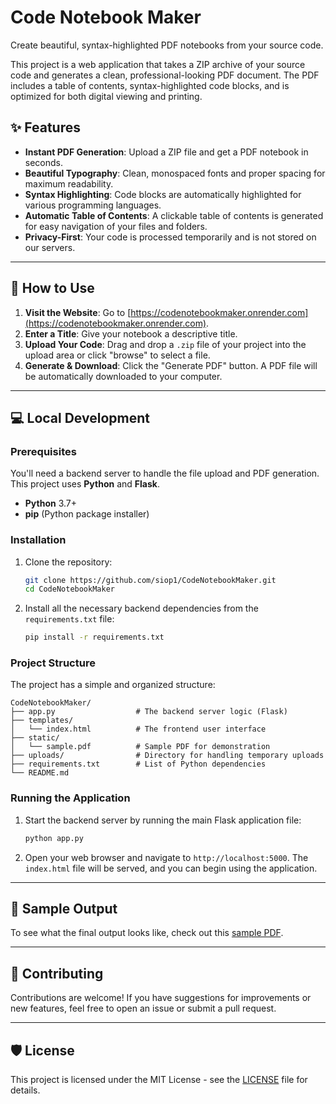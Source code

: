 # Code Notebook Maker

Create beautiful, syntax-highlighted PDF notebooks from your source code.

This project is a web application that takes a ZIP archive of your source code and generates a clean, professional-looking PDF document. The PDF includes a table of contents, syntax-highlighted code blocks, and is optimized for both digital viewing and printing.

## ✨ Features

- **Instant PDF Generation**: Upload a ZIP file and get a PDF notebook in seconds.  
- **Beautiful Typography**: Clean, monospaced fonts and proper spacing for maximum readability.  
- **Syntax Highlighting**: Code blocks are automatically highlighted for various programming languages.  
- **Automatic Table of Contents**: A clickable table of contents is generated for easy navigation of your files and folders.  
- **Privacy-First**: Your code is processed temporarily and is not stored on our servers.

---

## 🚀 How to Use

1. **Visit the Website**: Go to [https://codenotebookmaker.onrender.com](https://codenotebookmaker.onrender.com).  
2. **Enter a Title**: Give your notebook a descriptive title.  
3. **Upload Your Code**: Drag and drop a `.zip` file of your project into the upload area or click "browse" to select a file.  
4. **Generate & Download**: Click the "Generate PDF" button. A PDF file will be automatically downloaded to your computer.

---

## 💻 Local Development

### Prerequisites

You'll need a backend server to handle the file upload and PDF generation. This project uses **Python** and **Flask**.

- **Python** 3.7+  
- **pip** (Python package installer)

### Installation

1. Clone the repository:  
   ```bash
   git clone https://github.com/siop1/CodeNotebookMaker.git
   cd CodeNotebookMaker
   ```

2. Install all the necessary backend dependencies from the `requirements.txt` file:  
   ```bash
   pip install -r requirements.txt
   ```

### Project Structure

The project has a simple and organized structure:

```
CodeNotebookMaker/
├── app.py                  # The backend server logic (Flask)
├── templates/
│   └── index.html          # The frontend user interface
├── static/
│   └── sample.pdf          # Sample PDF for demonstration
├── uploads/                # Directory for handling temporary uploads
├── requirements.txt        # List of Python dependencies
└── README.md
```

### Running the Application

1. Start the backend server by running the main Flask application file:  
   ```bash
   python app.py
   ```

2. Open your web browser and navigate to `http://localhost:5000`. The `index.html` file will be served, and you can begin using the application.

---

## 📄 Sample Output

To see what the final output looks like, check out this [sample PDF](https://github.com/siop1/CodeNotebookMaker/blob/master/static/sample.pdf).

---

## 🤝 Contributing

Contributions are welcome! If you have suggestions for improvements or new features, feel free to open an issue or submit a pull request.

---

## 🛡️ License

This project is licensed under the MIT License - see the [LICENSE](https://github.com/siop1/CodeNotebookMaker/blob/master/LICENSE) file for details.
